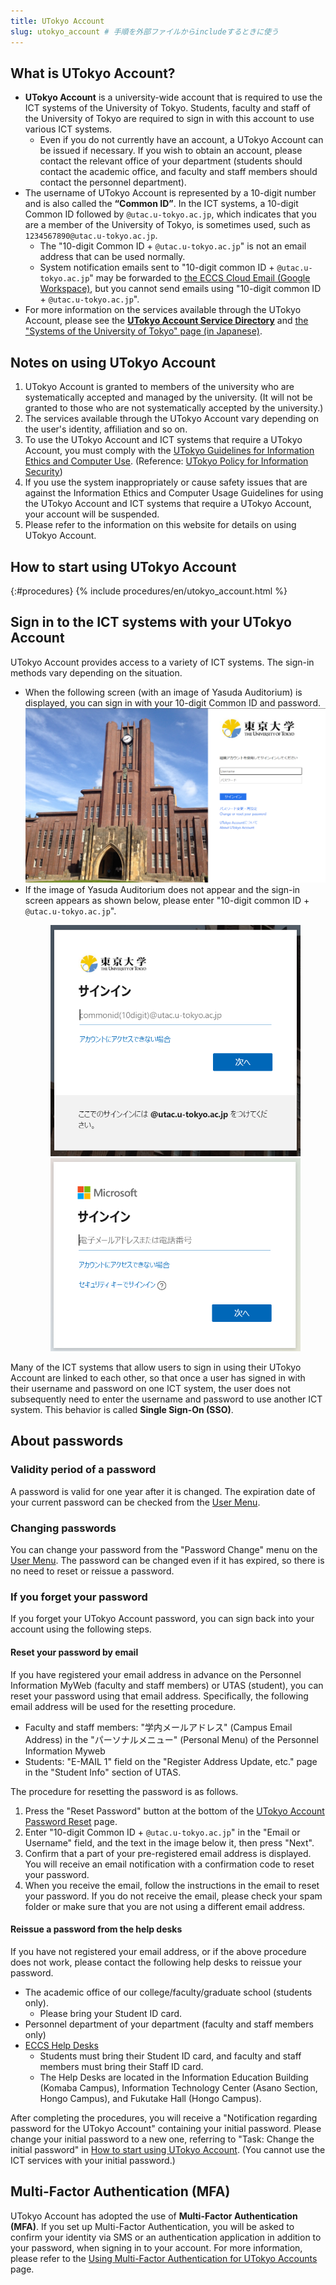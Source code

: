 ```yaml
---
title: UTokyo Account
slug: utokyo_account # 手順を外部ファイルからincludeするときに使う
---
```


## What is UTokyo Account?
- **UTokyo Account** is a university-wide account that is required to use the ICT systems of the University of Tokyo. Students, faculty and staff of the University of Tokyo are required to sign in with this account to use various ICT systems.
  - Even if you do not currently have an account,  a UTokyo Account can be issued if necessary. If you wish to obtain an account, please contact the relevant office of your department (students should contact the academic office, and faculty and staff members should contact the personnel department).
- The username of UTokyo Account is represented by a 10-digit number and is also called the **“Common ID”**. In the ICT systems, a 10-digit Common ID followed by `@utac.u-tokyo.ac.jp`, which indicates that you are a member of the University of Tokyo, is sometimes used, such as `1234567890@utac.u-tokyo.ac.jp`.
  - The "10-digit Common ID + `@utac.u-tokyo.ac.jp`" is not an email address that can be used normally.
  - System notification emails sent to "10-digit common ID + `@utac.u-tokyo.ac.jp`" may be forwarded to [the ECCS Cloud Email (Google Workspace)](/en/eccs_cloud_email), but you cannot send emails using "10-digit common ID + `@utac.u-tokyo.ac.jp`".
- For more information on the services available through the UTokyo Account, please see the **[UTokyo Account Service Directory](https://login.adm.u-tokyo.ac.jp/utokyoaccount/)** and [the "Systems of the University of Tokyo" page (in Japanese)](/systems).

## Notes on using UTokyo Account
1. UTokyo Account is granted to members of the university who are systematically accepted and managed by the university. (It will not be granted to those who are not systematically accepted by the university.)
1. The services available through the UTokyo Account vary depending on the user's identity, affiliation and so on.
1. To use the UTokyo Account and ICT systems that require a UTokyo Account, you must comply with the [UTokyo Guidelines for Information Ethics and Computer Use](https://www.u-tokyo.ac.jp/content/400156696.pdf). (Reference: [UTokyo Policy for Information Security](https://www.u-tokyo.ac.jp/en/about/information-security.html))
1. If you use the system inappropriately or cause safety issues that are against the Information Ethics and Computer Usage Guidelines for using the UTokyo Account and ICT systems that require a UTokyo Account, your account will be suspended.
1. Please refer to the information on this website for details on using UTokyo Account.

## How to start using UTokyo Account
{:#procedures}
{% include procedures/en/utokyo_account.html %}

## Sign in to the ICT systems with your UTokyo Account
UTokyo Account provides access to a variety of ICT systems. The sign-in methods vary depending on the situation.

- When the following screen (with an image of Yasuda Auditorium) is displayed, you can sign in with your 10-digit Common ID and password.
![](img/signin-yasuda.png)
- If the image of Yasuda Auditorium does not appear and the sign-in screen appears as shown below, please enter "10-digit common ID + `@utac.u-tokyo.ac.jp`".
    <figure class="gallery">
        <img src="img/signin-utac-01.png">
        <img src="img/signin-utac-02.png">
    </figure>

Many of the ICT systems that allow users to sign in using their UTokyo Account are linked to each other, so that once a user has signed in with their username and password on one ICT system, the user does not subsequently need to enter the username and password to use another ICT system. This behavior is called **Single Sign-On (SSO)**.

## About passwords
### Validity period of a password
A password is valid for one year after it is changed. The expiration date of your current password can be checked from the [User Menu](https://utacm.adm.u-tokyo.ac.jp/webmtn/LoginServlet).

### Changing passwords
You can change your password from the "Password Change" menu on the [User Menu](https://utacm.adm.u-tokyo.ac.jp/webmtn/LoginServlet). The password can be changed even if it has expired, so there is no need to reset or reissue a password.

### If you forget your password
If you forget your UTokyo Account password, you can sign back into your account using the following steps.

#### Reset your password by email
If you have registered your email address in advance on the Personnel Information MyWeb (faculty and staff members) or UTAS (student), you can reset your password using that email address. Specifically, the following email address will be used for the resetting procedure.

- Faculty and staff members: "学内メールアドレス" (Campus Email Address) in the "パーソナルメニュー" (Personal Menu) of the Personnel Information Myweb
- Students: "E-MAIL 1" field on the "Register Address Update, etc." page in the "Student Info" section of UTAS.

The procedure for resetting the password is as follows.

1. Press the "Reset Password" button at the bottom of the [UTokyo Account Password Reset](https://utacm.adm.u-tokyo.ac.jp/webmtn/multi/jpn/reset.html) page.
1. Enter "10-digit Common ID + `@utac.u-tokyo.ac.jp`" in the "Email or Username" field, and the text in the image below it, then press "Next".
1. Confirm that a part of your pre-registered email address is displayed. You will receive an email notification with a confirmation code to reset your password.
1. When you receive the email, follow the instructions in the email to reset your password. If you do not receive the email, please check your spam folder or make sure that you are not using a different email address.

#### Reissue a password from the help desks
If you have not registered your email address, or if the above procedure does not work, please contact the following help desks to reissue your password.

- The academic office of our college/faculty/graduate school (students only).
    - Please bring your Student ID card.
- Personnel department of your department (faculty and staff members only)
- [ECCS Help Desks](https://www.ecc.u-tokyo.ac.jp/en/emap.html)
    - Students must bring their Student ID card, and faculty and staff members must bring their Staff ID card.
    - The Help Desks are located in the Information Education Building (Komaba Campus), Information Technology Center (Asano Section, Hongo Campus), and Fukutake Hall (Hongo Campus).

After completing the procedures, you will receive a "Notification regarding password for the UTokyo Account" containing your initial password. Please change your initial password to a new one, referring to "Task: Change the initial password" in [How to start using UTokyo Account](#procedures). (You cannot use the ICT services with your initial password.)

## Multi-Factor Authentication (MFA)
UTokyo Account has adopted the use of **Multi-Factor Authentication (MFA)**. If you set up Multi-Factor Authentication, you will be asked to confirm your identity via SMS or an authentication application in addition to your password, when signing in to your account. For more information, please refer to the [Using Multi-Factor Authentication for UTokyo Accounts](mfa/) page.
